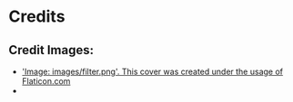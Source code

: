 # Credits

## Credit Images:
- ['Image: images/filter.png'. This cover was created under the usage of Flaticon.com](https://www.flaticon.com/de/kostenloses-icon/filter_5135461?term=filter&page=1&position=16&origin=tag&related_id=5135461)
- 
